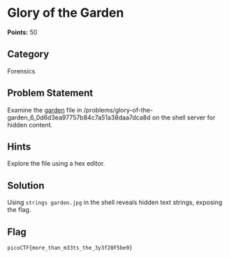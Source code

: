 # Glory of the Garden
**Points:** 50
## Category
Forensics
## Problem Statement
Examine the [garden](garden.jpg) file in /problems/glory-of-the-garden_6_0d6d3ea97757b84c7a51a38daa7dca8d on the shell server for hidden content.
## Hints
Explore the file using a hex editor.
## Solution
Using `strings garden.jpg` in the shell reveals hidden text strings, exposing the flag.

## Flag
`picoCTF{more_than_m33ts_the_3y3f20F5be9}`
